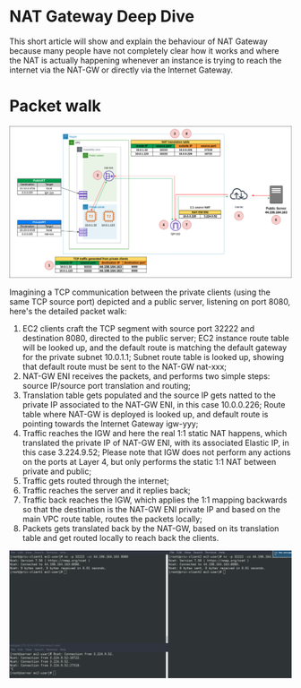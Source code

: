 # NAT Gateway Deep Dive
This short article will show and explain the behaviour of NAT Gateway because
many people have not completely clear how it works and where the NAT is
actually happening whenever an instance is trying to reach the internet via the
NAT-GW or directly via the Internet Gateway.

# Packet walk

![Architecture](https://github.com/silverMatt92/aws-training/raw/master/VPC/NAT-Gateway-Deep-dive/NAT-GW-drawing.png)

Imagining a TCP communication between the private clients (using the same TCP source port) depicted and a public
server, listening on port 8080, here's the detailed packet walk:

1. EC2 clients craft the TCP segment with source port 32222 and destination 8080,
   directed to the public server;
   EC2 instance route table will be looked up, and the default route is
   matching the default gateway for the private subnet 10.0.1.1;
   Subnet route table is looked up, showing that default route must be sent to
   the NAT-GW nat-xxx;
2. NAT-GW ENI receives the packets, and performs two simple steps: source
   IP/source port translation and routing;
3. Translation table gets populated and the source IP gets natted to the
   private IP associated to the NAT-GW ENI, in this case 10.0.0.226;
   Route table where NAT-GW is deployed is looked up, and default route is
   pointing towards the Internet Gateway igw-yyy;
4. Traffic reaches the IGW and here the real 1:1 static NAT happens, which
   translated the private IP of NAT-GW ENI, with its associated Elastic IP, in
   this case 3.224.9.52; Please note that IGW does not perform any actions on
   the ports at Layer 4, but only performs the static 1:1 NAT between private
   and public;
5. Traffic gets routed through the internet;
6. Traffic reaches the server and it replies back;
7. Traffic back reaches the IGW, which applies the 1:1 mapping backwards so
   that the destination is the NAT-GW ENI private IP and
   based on the main VPC route table, routes the packets locally;
8. Packets gets translated back by the NAT-GW, based on its translation table
   and get routed locally to reach back the clients.


![Architecture](https://github.com/silverMatt92/aws-training/raw/master/VPC/NAT-Gateway-Deep-dive/clients-server.png)
